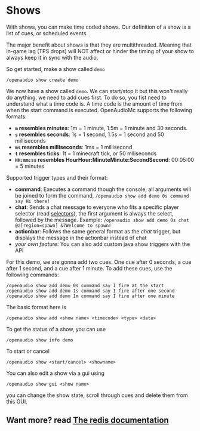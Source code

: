 [//]: # (TITLE:Shows)
[//]: # (DESCRIPTION:Using show commands to schedule and make shows)
[//]: # (TAGS:shows,timers,timer,show)

# Shows
With shows, you can make time coded shows. Our definition of a show is a list of cues, or scheduled events.

The major benefit about shows is that they are multithreaded. Meaning that in-game lag (TPS drops) will NOT affect or hinder the timing of your show to always keep it in sync with the audio.

So get started, make a show called `demo`
```
/openaudio show create demo
```
We now have a show called `demo`. We can start/stop it but this won't really do anything, we need to add cues first. To do so, you fist need to understand what a time code is.
A time code is the amount of time from when the start command is executed. OpenAudioMc supports the following formats:
 - **`m` resembles minutes**: 1m = 1 minute, 1.5m = 1 minute and 30 seconds.
 - **`s` resembles seconds**: 1s = 1 second, 1.5s = 1 second and 50 milliseconds
 - **`ms` resembles milliseconds**: 1ms = 1 millisecond
 - **`t` resembles ticks**: 1t = 1 minecraft tick, or 50 mlliseconds
 - **`HH:mm:ss` resembles HourHour:MinuteMinute:SecondSecond**: 00:05:00 = 5 minutes

Supported trigger types and their format:
 - **command**: Executes a command though the console, all arguments will be joined to form the command, `/openaudio show add demo 0s command say Hi there!`
 - **chat**: Sends a chat message to everyone who fits a specific player selector (read [selectors](selectors.md)), the first argument is always the select, followed by the message. Example: `/openaudio show add demo 0s chat @a[region=spawn] &7Welcome to spawn!`
 - **actionbar**: Follows the same general format as the *chat* trigger, but displays the message in the actionbar instead of chat
 - *your own feature*: You can also add custom java show triggers with the API

For this demo, we are gonna add two cues. One cue after 0 seconds, a cue after 1 second, and a cue after 1 minute. To add these cues, use the following commands:
```
/openaudio show add demo 0s command say I fire at the start
/openaudio show add demo 1s command say I fire after one second
/openaudio show add demo 1m command say I fire after one minute
```

The basic format here is
```
/openaudio show add <show name> <timecode> <type> <data>
``` 
 
To get the status of a show, you can use
```
/openaudio show info demo
``` 

To start or cancel
```
/openaudio show <start/cancel> <showname>
``` 

You can also edit a show via a gui using
```
/openaudio show gui <show name>
```
you can change the show state, scroll through cues and delete them from this GUI.

## Want more? read [The redis documentation](redis.md)